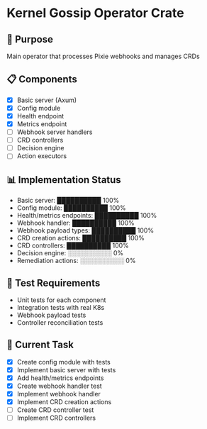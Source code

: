 # Kernel Gossip Operator Crate

## 🎯 Purpose
Main operator that processes Pixie webhooks and manages CRDs

## 📋 Components
- [x] Basic server (Axum)
- [x] Config module
- [x] Health endpoint
- [x] Metrics endpoint
- [ ] Webhook server handlers
- [ ] CRD controllers
- [ ] Decision engine
- [ ] Action executors

## 📊 Implementation Status
- Basic server: ██████████ 100%
- Config module: ██████████ 100%
- Health/metrics endpoints: ██████████ 100%
- Webhook handler: ██████████ 100%
- Webhook payload types: ██████████ 100%
- CRD creation actions: ██████████ 100%
- CRD controllers: ██████████ 100%
- Decision engine: ░░░░░░░░░░ 0%
- Remediation actions: ░░░░░░░░░░ 0%

## 🧪 Test Requirements
- Unit tests for each component
- Integration tests with real K8s
- Webhook payload tests
- Controller reconciliation tests

## 🔧 Current Task
- [x] Create config module with tests
- [x] Implement basic server with tests
- [x] Add health/metrics endpoints
- [x] Create webhook handler test
- [x] Implement webhook handler
- [x] Implement CRD creation actions
- [ ] Create CRD controller test
- [ ] Implement CRD controllers